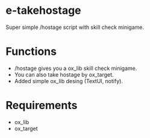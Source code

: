 # e-takehostage
Super simple /hostage script with skill check minigame.

# Functions
- /hostage gives you a ox_lib skill check minigame.
- You can also take hostage by ox_target.
- Added simple ox_lib desing (TextUI, notify).

# Requirements
- ox_lib
- ox_target

